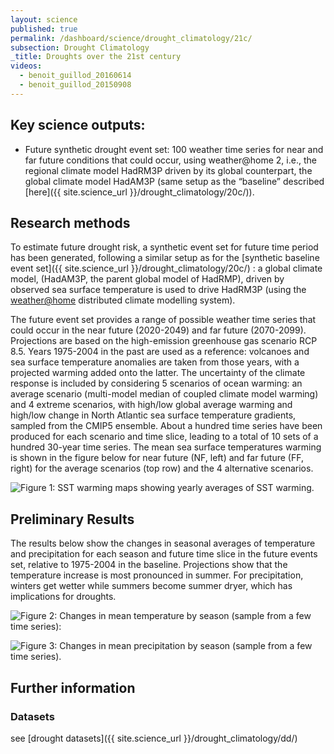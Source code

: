 ```yaml
---
layout: science
published: true
permalink: /dashboard/science/drought_climatology/21c/
subsection: Drought Climatology
_title: Droughts over the 21st century
videos:
  - benoit_guillod_20160614
  - benoit_guillod_20150908
---
```


## Key science outputs:
- Future synthetic drought event set: 100 weather time series for near and far future conditions that could occur, using weather@home 2, i.e., the regional climate model HadRM3P driven by its global counterpart, the global climate model HadAM3P (same setup as the “baseline” described [here]({{ site.science_url }}/drought_climatology/20c/)).

## Research methods

To estimate future drought risk, a synthetic event set for future time period has been generated, following a similar setup as for the [synthetic baseline event set]({{ site.science_url }}/drought_climatology/20c/) : a global climate model, (HadAM3P, the parent global model of HadRMP), driven by observed sea surface temperature is used to drive HadRM3P (using the [weather@home](http://www.climateprediction.net/weatherathome/) distributed climate modelling system).

The future event set provides a range of possible weather time series that could occur in the near future (2020-2049) and far future (2070-2099). Projections are based on the high-emission greenhouse gas scenario RCP 8.5. Years 1975-2004 in the past are used as a reference: volcanoes and sea surface temperature anomalies are taken from those years, with a projected warming added onto the latter. The uncertainty of the climate response is included by considering 5 scenarios of ocean warming: an average scenario (multi-model median of coupled climate model warming) and 4 extreme scenarios, with high/low global average warming and high/low change in North Atlantic sea surface temperature gradients, sampled from the CMIP5 ensemble. About a hundred time series have been produced for each scenario and time slice, leading to a total of 10 sets of a hundred 30-year time series. The mean sea surface temperatures warming is shown in the figure below for near future (NF, left) and far future (FF, right) for the average scenarios (top row) and the 4 alternative scenarios.

![Figure 1: SST warming maps showing yearly averages of SST warming.]({{site.images_url}}/Benoit1a.jpg)

## Preliminary Results

The results below show the changes in seasonal averages of temperature and precipitation for each season and future time slice in the future events set, relative to 1975-2004 in the baseline. Projections show that the temperature increase is most pronounced in summer. For precipitation, winters get wetter while summers become summer dryer, which has implications for droughts.

![Figure 2: Changes in mean temperature by season (sample from a few time series):]({{site.images_url}}/Benoit2a.jpg)

![Figure 3: Changes in mean precipitation by season (sample from a few time series).]({{site.images_url}}/Benoit3a.jpg)


## Further information

### Datasets
see [drought datasets]({{ site.science_url }}/drought_climatology/dd/)
